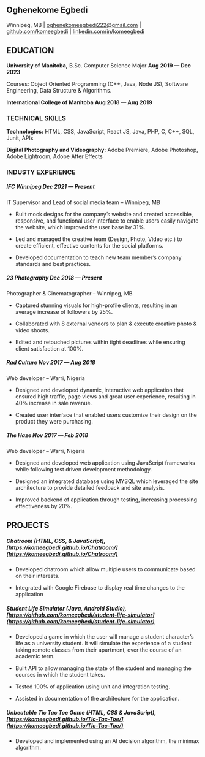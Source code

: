 ## Oghenekome Egbedi

Winnipeg, MB | [oghenekomeegbedi222@gmail.com](mailto:oghenekomeegbedi222@gmail.com) | [github.com/komeegbedi](https://github.com/komeegbedi) | [linkedin.com/in/komeegbedi](https://www.linkedin.com/in/komeegbedi)

##  EDUCATION

**University of Manitoba,** B.Sc. Computer Science Major  **Aug  2019  —  Dec 2023**

Courses: Object Oriented Programming (C++, Java, Node JS), Software Engineering, Data Structure & Algorithms.

**International College of Manitoba** **Aug  2018  —  Aug  2019**

###  TECHNICAL SKILLS

**Technologies:** HTML,  CSS,  JavaScript, React JS, Java,  PHP, C, C++, SQL, Junit, APIs

**Digital Photography and Videography:** Adobe Premiere,  Adobe Photoshop,  Adobe Lightroom, Adobe After Effects

### INDUSTY EXPERIENCE

##### IFC Winnipeg Dec 2021  —  Present

IT Supervisor and Lead of social media team – Winnipeg, MB

- Built mock designs for the company’s website and created accessible, responsive, and functional user interface to enable users easily navigate the website, which improved the user base by 31%.

- Led and managed the creative team (Design, Photo, Video etc.) to create efficient, effective contents for the social platforms.

- Developed documentation to teach new team member’s company standards and best practices.

##### 23 Photography  Dec  2018  —  Present

Photographer & Cinematographer – Winnipeg, MB

- Captured stunning visuals for high-profile clients, resulting in an average increase of followers by 25%.

- Collaborated with 8 external vendors to plan & execute creative photo & video shoots.

- Edited and retouched pictures within tight deadlines while ensuring client satisfaction at 100%.

##### Rad Culture  Nov  2017  —  Aug  2018

Web developer – Warri, Nigeria

 - Designed and developed dynamic, interactive web application that ensured high traffic, page views and great user experience, resulting in 40% increase in sale revenue.

 - Created user interface that enabled users customize their design on the product they were purchasing.

##### The Haze  Nov  2017  —  Feb  2018
Web developer – Warri, Nigeria

 - Designed and developed web application using JavaScript frameworks while following test driven development methodology.

 - Designed an integrated database using MYSQL which leveraged the site architecture to provide detailed feedback and site analysis.

 - Improved backend of application through testing, increasing processing effectiveness by 20%.

## PROJECTS

##### Chatroom (HTML, CSS, & JavaScript),[https://komeegbedi.github.io/Chatroom/](https://komeegbedi.github.io/Chatroom/)

 - Developed chatroom which allow multiple users to communicate based on their interests.

 - Integrated with Google Firebase to display real time changes to the application

##### Student Life Simulator (Java, Android Studio),  [https://github.com/komeegbedi/student-life-simulator](https://github.com/komeegbedi/student-life-simulator)

 - Developed a game in which the user will manage a student character’s life as a university student. It will simulate the experience of a student taking remote classes from their apartment, over the course of an academic term.

 - Built API to allow managing the state of the student and managing the courses in which the student takes.

 - Tested 100% of application using unit and integration testing.

 - Assisted in documentation of the architecture for the application.

##### Unbeatable Tic Tac Toe Game (HTML, CSS & JavaScript),[https://komeegbedi.github.io/Tic-Tac-Toe/](https://komeegbedi.github.io/Tic-Tac-Toe/)

 - Developed and implemented using an AI decision algorithm, the minimax algorithm.
